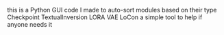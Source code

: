 this is a Python GUI code I made to auto-sort modules based on their type 
Checkpoint TextualInversion LORA VAE LoCon a simple tool to help if anyone needs it
